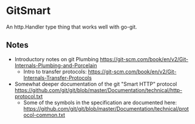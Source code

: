 # GitSmart

An http.Handler type thing that works well with go-git.

## Notes

- Introductory notes on git Plumbing https://git-scm.com/book/en/v2/Git-Internals-Plumbing-and-Porcelain
  - Intro to transfer protocols: https://git-scm.com/book/en/v2/Git-Internals-Transfer-Protocols
- Somewhat deeper documentation of the git "Smart HTTP" protocol https://github.com/git/git/blob/master/Documentation/technical/http-protocol.txt
  - Some of the symbols in the specification are documented here: https://github.com/git/git/blob/master/Documentation/technical/protocol-common.txt

